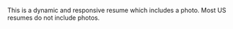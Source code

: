 This is a dynamic and responsive resume which includes a photo. Most US resumes do not include photos. 
